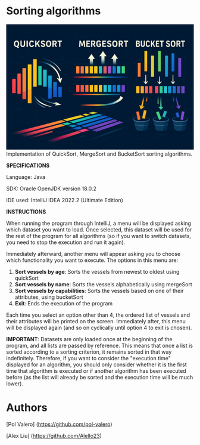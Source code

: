 # Sorting algorithms
![Mi proyecto](assets/sorting-alg.png)
Implementation of QuickSort, MergeSort and BucketSort sorting algorithms.

**SPECIFICATIONS**

Language: Java

SDK: Oracle OpenJDK version 18.0.2

IDE used: IntelliJ IDEA 2022.2 (Ultimate Edition)

**INSTRUCTIONS**

When running the program through IntelliJ, a menu will be displayed asking which dataset you want to load. Once selected, this dataset will be used for the rest of the program for all algorithms (so if you want to switch datasets, you need to stop the execution and run it again).

Immediately afterward, another menu will appear asking you to choose which functionality you want to execute. The options in this menu are:

1) **Sort vessels by age**: Sorts the vessels from newest to oldest using quickSort
2) **Sort vessels by name**: Sorts the vessels alphabetically using mergeSort
3) **Sort vessels by capabilities**: Sorts the vessels based on one of their attributes, using bucketSort
4) **Exit**: Ends the execution of the program

Each time you select an option other than 4, the ordered list of vessels and their attributes will be printed on the screen. Immediately after, this menu will be displayed again (and so on cyclically until option 4 to exit is chosen).

**IMPORTANT**: Datasets are only loaded once at the beginning of the program, and all lists are passed by reference. This means that once a list is sorted according to a sorting criterion, it remains sorted in that way indefinitely. Therefore, if you want to consider the "execution time" displayed for an algorithm, you should only consider whether it is the first time that algorithm is executed or if another algorithm has been executed before (as the list will already be sorted and the execution time will be much lower).

# Authors
[Pol Valero] (https://github.com/pol-valero)

[Alex Liu] (https://github.com/Alello23)